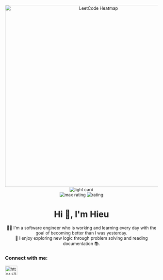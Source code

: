 <div style="text-align: center;">
    <img
    src="https://leetcard.jacoblin.cool/hieudev623?ext=heatmap"
    alt="LeetCode Heatmap"
    width="600"
  />
  <img src="https://raw.githubusercontent.com/parallelism623/cf-stats/main/output/light_card.svg" alt="light card" />
  <br>
  <img src="https://raw.githubusercontent.com/parallelism623/cf-stats/main/output/max_rating.svg" alt="max rating" />
  <img src="https://raw.githubusercontent.com/parallelism623/cf-stats/main/output/rating.svg" alt="rating" />
</div>


<h1 align="center">Hi 👋, I'm Hieu</h1>
<p align="center">
  👨‍💻 I'm a software engineer who is working and learning every day with the goal of becoming better than I was yesterday.<br>
  🧠 I enjoy exploring new logic through problem solving and reading documentation 📚.
</p>
<h3 align="left">Connect with me:</h3>
<p align="left">
<a href="https://www.leetcode.com/https://leetcode.com/hieudev623/" target="blank"><img align="center" src="https://raw.githubusercontent.com/rahuldkjain/github-profile-readme-generator/master/src/images/icons/Social/leet-code.svg" alt="https://leetcode.com/hieudev623/" height="30" width="40" /></a>
</p>
